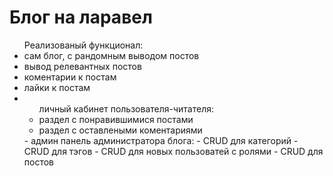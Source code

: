 <h1>Блог на ларавел</h1>
<ul>Реализованый функционал:
<li>сам блог, с рандомным выводом постов</li>
<li>вывод релевантных постов</li>
<li>коментарии к постам</li>
<li>лайки к постам</li>
<li>
    <ul>личный кабинет пользователя-читателя:
        <li>раздел с понравившимися постами</li>
        <li>раздел с оставлеными коментариями</li>
    </ul>
</li>
- админ панель администратора блога:
- CRUD для категорий
- CRUD для тэгов
- CRUD для новых пользоватей с ролями
- CRUD для постов
